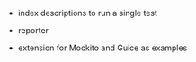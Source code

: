 - index descriptions to run a single test
- reporter


- extension for Mockito and Guice as examples
